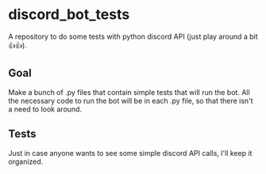 # discord_bot_tests

A repository to do some tests with python discord API (just play around a bit👍👍).

## Goal
Make a bunch of .py files that contain simple tests that will run the bot.
All the necessary code to run the bot will be in each .py file, so that there isn't a need to look around.

## Tests
Just in case anyone wants to see some simple discord API calls, I'll keep it organized.

